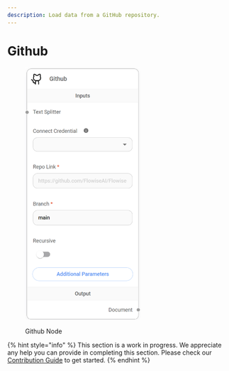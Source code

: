 ```yaml
---
description: Load data from a GitHub repository.
---
```


# Github

<figure><img src="../../../.gitbook/assets/image (79).png" alt="" width="260"><figcaption><p>Github Node</p></figcaption></figure>

{% hint style="info" %}
This section is a work in progress. We appreciate any help you can provide in completing this section. Please check our [Contribution Guide](../../../contributing/) to get started.
{% endhint %}
